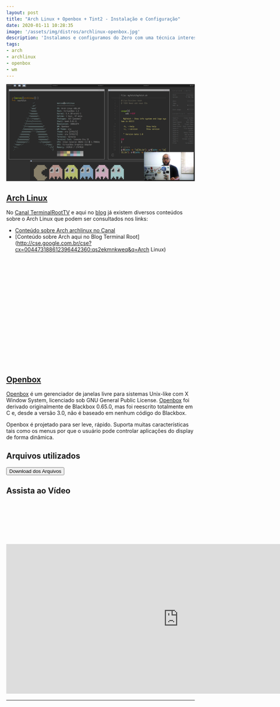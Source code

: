 ```yaml
---
layout: post
title: "Arch Linux + Openbox + Tint2 - Instalação e Configuração"
date: 2020-01-11 10:28:35
image: '/assets/img/distros/archlinux-openbox.jpg'
description: 'Instalamos e configuramos do Zero com uma técnica interessante.'
tags:
- arch
- archlinux
- openbox
- wm
---
```


![Captura de Tela do Arch Linux com Openbox](/assets/img/distros/archlinux-openbox.jpg "Captura de Tela do Arch Linux com Openbox")

## [Arch Linux](https://www.archlinux.org/)
No [Canal TerminalRootTV](https://www.youtube.com/TerminalRootTV) e aqui no [blog](https://terminalroot.com.br/blog/) já existem diversos conteúdos sobre o Arch Linux que podem ser consultados nos links:
+ [Conteúdo sobre Arch archlinux no Canal](http://bit.ly/30cErB4)
+ [Conteúdo sobre Arch aqui no Blog Terminal Root](http://cse.google.com.br/cse?cx=004473188612396442360:qs2ekmnkweq&q=Arch Linux)

<!-- QUADRADO -->
<script async src="//pagead2.googlesyndication.com/pagead/js/adsbygoogle.js"></script>
<ins class="adsbygoogle"
style="display:inline-block;width:336px;height:280px"
data-ad-client="ca-pub-2838251107855362"
data-ad-slot="5351066970"></ins>
<script>
(adsbygoogle = window.adsbygoogle || []).push({});
</script>

## [Openbox](http://openbox.org/wiki/Main_Page)
[Openbox](http://openbox.org/wiki/Main_Page) é um gerenciador de janelas livre para sistemas Unix-like com X Window System, licenciado sob GNU General Public License. [Openbox](https://pt.wikipedia.org/wiki/OpenBox) foi derivado originalmente de Blackbox 0.65.0, mas foi reescrito totalmente em C e, desde a versão 3.0, não é baseado em nenhum código do Blackbox.

<!-- RETANGULO LARGO 2 -->
<script async src="//pagead2.googlesyndication.com/pagead/js/adsbygoogle.js"></script>
<ins class="adsbygoogle"
style="display:block; text-align:center;"
data-ad-layout="in-article"
data-ad-format="fluid"
data-ad-client="ca-pub-2838251107855362"
data-ad-slot="8549252987"></ins>
<script>
(adsbygoogle = window.adsbygoogle || []).push({});
</script>

Openbox é projetado para ser leve, rápido. Suporta muitas características tais como os menus por que o usuário pode controlar aplicações do display de forma dinâmica.

## Arquivos utilizados
<a href="https://github.com/terroo/arch-box">
	<button type="button" class="btn btn-danger">Download dos Arquivos</button>
</a>

## Assista ao Vídeo

<!-- MINI ANÚNCIO -->
<script async src="//pagead2.googlesyndication.com/pagead/js/adsbygoogle.js"></script>
<!-- Games Root -->
<ins class="adsbygoogle"
style="display:inline-block;width:730px;height:95px"
data-ad-client="ca-pub-2838251107855362"
data-ad-slot="5351066970"></ins>
<script>
(adsbygoogle = window.adsbygoogle || []).push({});
</script>

<iframe width="920" height="400" src="https://www.youtube.com/embed/rxN9jNXiy-c" frameborder="0" allow="accelerometer; autoplay; encrypted-media; gyroscope; picture-in-picture" allowfullscreen></iframe>

---


